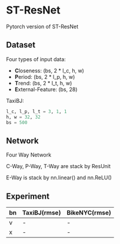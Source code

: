 # ST-ResNet

Pytorch version of ST-ResNet

## Dataset

Four types of input data:

- **C**loseness: (bs, 2 * l_c, h, w)
- **P**eriod: (bs, 2 * l_p, h, w)
- **T**rend: (bs, 2 * l_t, h, w)
- **E**xternal-Feature: (bs, 28)

TaxiBJ:

```python
l_c, l_p, l_t = 3, 1, 1
h, w = 32, 32
bs = 500
```

## Network

Four Way Network

C-Way, P-Way, T-Way are stack by ResUnit

E-Way is stack by nn.linear() and nn.ReLU()

## Experiment


| bn | TaxiBJ(rmse) | BikeNYC(rmse) |
| ---- | -------------- | --------------- |
| v  | -            | -             |
| x  | -            | -             |
